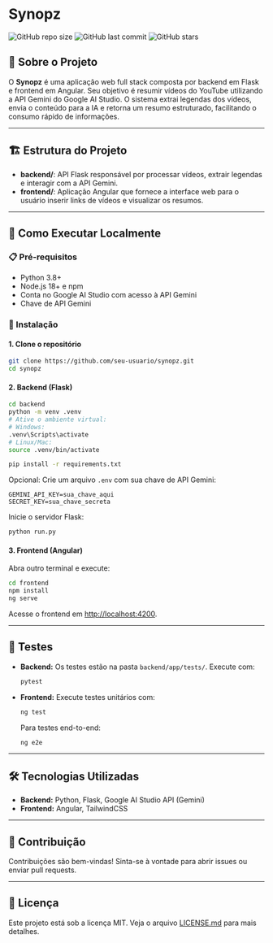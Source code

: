 # Synopz

![GitHub repo size](https://img.shields.io/github/repo-size/gustavo-mmh/Video_IA_Sumarize)
![GitHub last commit](https://img.shields.io/github/last-commit/gustavo-mmh/Video_IA_Sumarize)
![GitHub stars](https://img.shields.io/github/stars/gustavo-mmh/Video_IA_Sumarize?style=social)

## 📌 Sobre o Projeto

O **Synopz** é uma aplicação web full stack composta por backend em Flask e frontend em Angular. Seu objetivo é resumir vídeos do YouTube utilizando a API Gemini do Google AI Studio. O sistema extrai legendas dos vídeos, envia o conteúdo para a IA e retorna um resumo estruturado, facilitando o consumo rápido de informações.

---

## 🏗️ Estrutura do Projeto

- **backend/**: API Flask responsável por processar vídeos, extrair legendas e interagir com a API Gemini.
- **frontend/**: Aplicação Angular que fornece a interface web para o usuário inserir links de vídeos e visualizar os resumos.

---

## 🚀 Como Executar Localmente

### 📋 Pré-requisitos

- Python 3.8+
- Node.js 18+ e npm
- Conta no Google AI Studio com acesso à API Gemini
- Chave de API Gemini

### 🔧 Instalação

#### 1. Clone o repositório

```bash
git clone https://github.com/seu-usuario/synopz.git
cd synopz
```

#### 2. Backend (Flask)

```bash
cd backend
python -m venv .venv
# Ative o ambiente virtual:
# Windows:
.venv\Scripts\activate
# Linux/Mac:
source .venv/bin/activate

pip install -r requirements.txt
```

Opcional: Crie um arquivo `.env` com sua chave de API Gemini:

```
GEMINI_API_KEY=sua_chave_aqui
SECRET_KEY=sua_chave_secreta
```

Inicie o servidor Flask:

```bash
python run.py
```

#### 3. Frontend (Angular)

Abra outro terminal e execute:

```bash
cd frontend
npm install
ng serve
```

Acesse o frontend em [http://localhost:4200](http://localhost:4200).

---

## 🧪 Testes

- **Backend:** Os testes estão na pasta `backend/app/tests/`. Execute com:
  ```bash
  pytest
  ```
- **Frontend:** Execute testes unitários com:
  ```bash
  ng test
  ```
  Para testes end-to-end:
  ```bash
  ng e2e
  ```

---

## 🛠️ Tecnologias Utilizadas

- **Backend:** Python, Flask, Google AI Studio API (Gemini)
- **Frontend:** Angular, TailwindCSS

---

## 🤝 Contribuição

Contribuições são bem-vindas! Sinta-se à vontade para abrir issues ou enviar pull requests.

---

## 📄 Licença

Este projeto está sob a licença MIT. Veja o arquivo [LICENSE.md](LICENSE.md) para mais detalhes.
